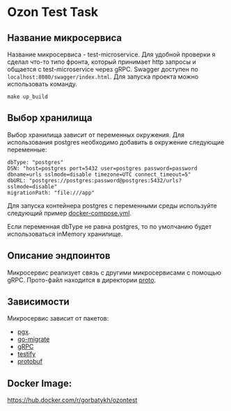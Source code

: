 # Ozon Test Task

## Название микросервиса

Название микросервиса - test-microservice.
Для удобной проверки я сделал что-то типо фронта, который принимает http запросы
и общается с test-microservice через gRPC. Swagger доступен по `localhost:8080/swagger/index.html`.
Для запуска проекта можно использовать команду.
```
make up_build
```

## Выбор хранилища

Выбор хранилища зависит от переменных окружения. Для использования postgres необходимо добавить в окружение следующие переменные:

```
dbType: "postgres"
DSN: "host=postgres port=5432 user=postgres password=password dbname=urls sslmode=disable timezone=UTC connect_timeout=5"
dbURL: "postgres://postgres:password@postgres:5432/urls?sslmode=disable"
migrationPath: "file:///app"
```

Для запуска контейнера postgres с переменными среды используйте следующий пример [docker-compose.yml](./docker-compose.yml).

Если переменная dbType не равна postgres, то по умолчанию будет использоваться inMemory хранилище.

## Описание эндпоинтов

Микросервис реализует связь с другими микросервисами с помощью gRPC. Прото-файл находится в директории [proto](./test-microservice/protobuf/short/short.proto).

## Зависимости

Микросервис зависит от пакетов:
- [pgx](https://github.com/jackc/pgx/v4).
- [go-migrate](https://github.com/golang-migrate/migrate/v4)
- [gRPC](https://google.golang.org/grpc)
- [testify](https://github.com/stretchr/testify)
- [protobuf](https://google.golang.org/protobuf)

## Docker Image:
https://hub.docker.com/r/gorbatykh/ozontest

